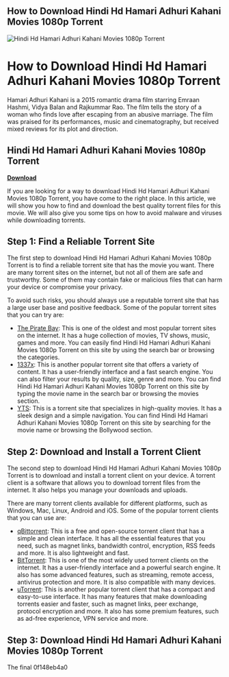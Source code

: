 ## How to Download Hindi Hd Hamari Adhuri Kahani Movies 1080p Torrent

 
![Hindi Hd Hamari Adhuri Kahani Movies 1080p Torrent](https://i.ytimg.com/vi/oyaudgo5_8Y/maxresdefault.jpg)

 
# How to Download Hindi Hd Hamari Adhuri Kahani Movies 1080p Torrent
 
Hamari Adhuri Kahani is a 2015 romantic drama film starring Emraan Hashmi, Vidya Balan and Rajkummar Rao. The film tells the story of a woman who finds love after escaping from an abusive marriage. The film was praised for its performances, music and cinematography, but received mixed reviews for its plot and direction.
 
## Hindi Hd Hamari Adhuri Kahani Movies 1080p Torrent


[**Download**](https://www.google.com/url?q=https%3A%2F%2Fssurll.com%2F2tLBT0&sa=D&sntz=1&usg=AOvVaw1gaV6C7OX7J3aei2Mcmx77)

 
If you are looking for a way to download Hindi Hd Hamari Adhuri Kahani Movies 1080p Torrent, you have come to the right place. In this article, we will show you how to find and download the best quality torrent files for this movie. We will also give you some tips on how to avoid malware and viruses while downloading torrents.
 
## Step 1: Find a Reliable Torrent Site
 
The first step to download Hindi Hd Hamari Adhuri Kahani Movies 1080p Torrent is to find a reliable torrent site that has the movie you want. There are many torrent sites on the internet, but not all of them are safe and trustworthy. Some of them may contain fake or malicious files that can harm your device or compromise your privacy.
 
To avoid such risks, you should always use a reputable torrent site that has a large user base and positive feedback. Some of the popular torrent sites that you can try are:
 
- [The Pirate Bay](https://thepiratebay.org/): This is one of the oldest and most popular torrent sites on the internet. It has a huge collection of movies, TV shows, music, games and more. You can easily find Hindi Hd Hamari Adhuri Kahani Movies 1080p Torrent on this site by using the search bar or browsing the categories.
- [1337x](https://1337x.to/): This is another popular torrent site that offers a variety of content. It has a user-friendly interface and a fast search engine. You can also filter your results by quality, size, genre and more. You can find Hindi Hd Hamari Adhuri Kahani Movies 1080p Torrent on this site by typing the movie name in the search bar or browsing the movies section.
- [YTS](https://yts.mx/): This is a torrent site that specializes in high-quality movies. It has a sleek design and a simple navigation. You can find Hindi Hd Hamari Adhuri Kahani Movies 1080p Torrent on this site by searching for the movie name or browsing the Bollywood section.

## Step 2: Download and Install a Torrent Client
 
The second step to download Hindi Hd Hamari Adhuri Kahani Movies 1080p Torrent is to download and install a torrent client on your device. A torrent client is a software that allows you to download torrent files from the internet. It also helps you manage your downloads and uploads.
 
There are many torrent clients available for different platforms, such as Windows, Mac, Linux, Android and iOS. Some of the popular torrent clients that you can use are:

- [qBittorrent](https://www.qbittorrent.org/): This is a free and open-source torrent client that has a simple and clean interface. It has all the essential features that you need, such as magnet links, bandwidth control, encryption, RSS feeds and more. It is also lightweight and fast.
- [BitTorrent](https://www.bittorrent.com/): This is one of the most widely used torrent clients on the internet. It has a user-friendly interface and a powerful search engine. It also has some advanced features, such as streaming, remote access, antivirus protection and more. It is also compatible with many devices.
- [uTorrent](https://www.utorrent.com/): This is another popular torrent client that has a compact and easy-to-use interface. It has many features that make downloading torrents easier and faster, such as magnet links, peer exchange, protocol encryption and more. It also has some premium features, such as ad-free experience, VPN service and more.

## Step 3: Download Hindi Hd Hamari Adhuri Kahani Movies 1080p Torrent
 
The final
 0f148eb4a0
